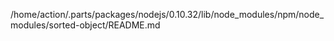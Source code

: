 /home/action/.parts/packages/nodejs/0.10.32/lib/node_modules/npm/node_modules/sorted-object/README.md